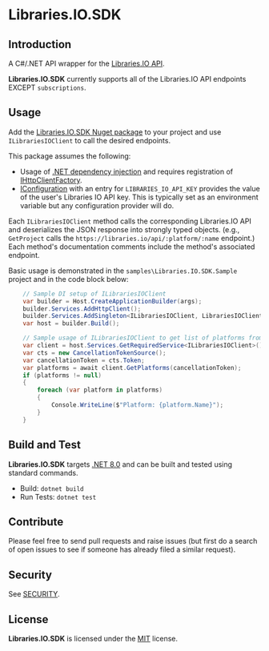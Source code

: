 # Libraries.IO.SDK

## Introduction

A C#/.NET API wrapper for the [Libraries.IO API](https://libraries.io/api).

**Libraries.IO.SDK** currently supports all of the Libraries.IO API endpoints EXCEPT `subscriptions`.

## Usage

Add the [Libraries.IO.SDK Nuget package](https://www.nuget.org/packages/Fiedler.Libraries.IO.SDK) to your project
and use `ILibrariesIOClient` to call the desired endpoints.

This package assumes the following:

- Usage of [.NET dependency injection](https://learn.microsoft.com/en-us/dotnet/core/extensions/dependency-injection)
and requires registration of [IHttpClientFactory](https://learn.microsoft.com/en-us/dotnet/core/extensions/httpclient-factory).
- [IConfiguration](https://learn.microsoft.com/en-us/dotnet/core/extensions/configuration) with an entry for `LIBRARIES_IO_API_KEY` provides the value of the user's Libraries IO API key. This is typically set as an environment variable but any configuration provider will do.

Each `ILibrariesIOClient` method calls the corresponding Libraries.IO API and deserializes the JSON response into strongly typed objects.
(e.g., `GetProject` calls the `https://libraries.io/api/:platform/:name` endpoint.) Each method's documentation comments include the 
method's associated endpoint.

Basic usage is demonstrated in the `samples\Libraries.IO.SDK.Sample` project and in the code block below:

```csharp
    // Sample DI setup of ILibrariesIOClient
    var builder = Host.CreateApplicationBuilder(args);
    builder.Services.AddHttpClient();
    builder.Services.AddSingleton<ILibrariesIOClient, LibrariesIOClient>();
    var host = builder.Build();

    // Sample usage of ILibrariesIOClient to get list of platforms from LibrariesIO
    var client = host.Services.GetRequiredService<ILibrariesIOClient>();
    var cts = new CancellationTokenSource();
    var cancellationToken = cts.Token;
    var platforms = await client.GetPlatforms(cancellationToken);
    if (platforms != null)
    {
        foreach (var platform in platforms)
        {
            Console.WriteLine($"Platform: {platform.Name}");
        }
    }
```

## Build and Test

**Libraries.IO.SDK** targets [.NET 8.0](https://dotnet.microsoft.com/en-us/download) and can be built and tested using standard commands.

- Build: `dotnet build`
- Run Tests: `dotnet test`

## Contribute

Please feel free to send pull requests and raise issues
(but first do a search of open issues to see if someone has already filed a similar request).

## Security

See [SECURITY](SECURITY.md).

## License

**Libraries.IO.SDK** is licensed under the [MIT](LICENSE.TXT) license.
